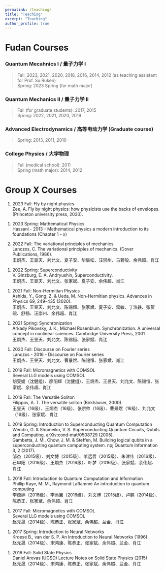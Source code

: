 ```yaml
---
permalink: /teaching/
title: "Teaching"
excerpt: "Teaching"
author_profile: true
---
```


Fudan Courses
===

### Quantum Mecahnics I / 量子力学 I 
> Fall: 2023, 2021, 2020, 2018, 2016, 2014, 2012 (as teaching assistant for Prof. Su Ruken)  
> Spring: 2023 Spring (for math major) 

### Quantum Mechanics II / 量子力学 II 
> Fall (for graduate students): 2017, 2015  
> Spring: 2022, 2021, 2020, 2019

### Advanced Electrodynamics / 高等电动力学 (Graduate course) 
> Spring: 2013, 2011, 2010

### College Physics / 大学物理 
> Fall (medical school): 2011  
> Spring (math major): 2014, 2012 


Group X Courses
===

1. 2023 Fall: Fly by night physics  
   Zee, A. Fly by night physics: how physicists use the backs of envelopes. (Princeton university press, 2020).  
<!-- > 10/2023 - 01/2024    -->

1. 2023 Spring: Mathematical Physics  
   Hassani - 2013 - Mathematical physics a modern introduction to its foundations (Chapter 1 - x)  

1. 2022 Fall: The variational principles of mechanics  
   Lanczos, C. The variational principles of mechanics. (Dover Publications, 1986).  
   王炯杰、王昱天、刘允文、夏子安、华辰松、汪崇州、马若般、余伟超、肖江 
<!-- 09 - 12/2022   -->

1. 2022 Spring: Superconductivity  
   V. Ginzburg, E. A. Andryushin, Superconductivity.  
   王炯杰、王昱天、刘允文、张家斌、夏子安、余伟超、肖江
 <!-- 05 - 06/2022   -->

1. 2021 Fall: Non-Hermitian Physics  
   Ashida, Y., Gong, Z. & Ueda, M. Non-Hermitian physics. Advances in Physics 69, 249–435 (2020).   
   王炯杰、王昱天、刘允文、陈锡恒、张家斌、夏子安、雷敏、丁浩轶、张贺皖、舒畅、汪崇州、余伟超、肖江
 <!-- 09 - 12/2021    -->

1. 2021 Spring: Synchronization  
   Arkady Pikovsky, J. K., Michael Rosenblum.  Synchronization. A universal concept in nonlinear sciences.  Cambridge University Press, 2001   
   王炯杰、王昱天、刘允文、陈锡恒、张家斌、肖江
<!-- 03 - 06/2021    -->

1. 2020 Fall: Discourse on Fourier series  
   Lanczos - 2016 - Discourse on Fourier series   
   王炯杰、王昱天、刘允文、曹景煜、陈锡恒、张家斌、肖江
<!-- 10/2020 - 1/2021    -->

1. 2019 Fall: Micromagnetics with COMSOL  
   Several LLG models using COMSOL   
   胡雯婕（沈健组）、廖阳辉（沈健组）、王炯杰、王昱天、刘允文、陈锡恒、张家斌、余伟超、肖江
<!-- 09 - 12/2019   -->

1. 2019 Fall: The Versatile Soliton  
   Filippov, A. T.  The versatile soliton (Birkhäuser, 2000).   
   王昱天（16级）、王炯杰（16级）、张宗帅（16级）、曹景煜（16级）、刘允文（16级）、张家斌、肖江
<!-- 09/2019 - 01/2020   -->

1. 2019 Spring: Introduction to Superconducting Quantum Computation  
   Wendin, G. & Shumeiko, V. S.  Superconducting Quantum Circuits, Qubits and Computing. arXiv:cond-mat/0508729 (2005).   
   Gambetta, J. M., Chow, J. M. & Steffen, M.  Building logical qubits in a superconducting quantum computing system. npj Quantum Information 3, 2 (2017).   
   邹杰（2015级）、刘文博（2015级）、羊远哲（2015级）、朱津纬（2016级）、石申阳（2016级）、王炯杰（2016级）、叶梦（2016级）、张家斌、余伟超、肖江
<!-- 03 - 06/2019    -->

1. 2018 Fall: Introduction to Quantum Computation and Information  
   Phillip Kaye, M. M., Raymond Laflamme An introduction to quantum computing   
   李蕴婷（2016级）、李添翼（2016级）、刘文博（2015级）、卢鹏（2014级）、陈恭正、张家斌、余伟超、肖江
<!-- 09 - 12/2018    -->

1. 2017 Fall: Micromagnetics with COMSOL  
   Several LLG models using COMSOL   
   赵元晟（2014级）、陈恭正、张家斌、余伟超、兰金、肖江
<!-- 09/2017   -->
  
1. 2017 Spring: Introduction to Neural Networks  
   Kroese B.,  van der S. P.  An Introduction to Neural Networks  (1996)   
   赵元晟（2014级）、宋鸿康、陈恭正、张家斌、余伟超、兰金、肖江
<!-- 02 - 07/2017   -->

1. 2016 Fall: Solid State Physics  
   Daniel Arovas (UCSD) Lecture Notes on Solid State Physics (2015)   
   赵元晟（2014级）、宋鸿康、陈恭正、张家斌、余伟超、兰金、肖江
<!-- 09/2016 - 01/2017    -->